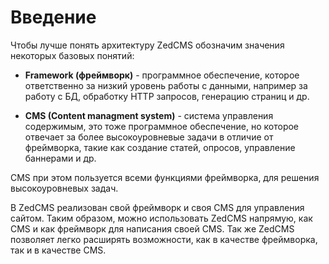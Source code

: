 # Введение #
Чтобы лучше понять архитектуру ZedCMS обозначим значения некоторых базовых понятий:
  * **Framework (фреймворк)** - программное обеспечение, которое ответственно за низкий уровень работы с данными, например за работу с БД, обработку HTTP запросов, генерацию страниц и др.

  * **CMS (Content managment system)** - система управления содержимым, это тоже программное обеспечение, но которое отвечает за более высокоуровневые задачи в отличие от фреймворка, такие как создание статей, опросов, управление баннерами и др.

CMS при этом пользуется всеми функциями фреймворка, для решения высокоуровневых задач.

В ZedCMS реализован свой фреймворк и своя CMS для управления сайтом. Таким образом, можно использовать ZedCMS напрямую, как CMS и как фреймворк для написания своей CMS. Так же ZedCMS позволяет легко расширять возможности, как в качестве фреймворка, так и в качестве CMS.